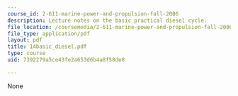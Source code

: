 ```yaml
---
course_id: 2-611-marine-power-and-propulsion-fall-2006
description: Lecture notes on the basic practical diesel cycle.
file_location: /coursemedia/2-611-marine-power-and-propulsion-fall-2006/7392279a5ce43fe2a653d6b4a8f58de8_14basic_diesel.pdf
file_type: application/pdf
layout: pdf
title: 14basic_diesel.pdf
type: course
uid: 7392279a5ce43fe2a653d6b4a8f58de8

---
```

None